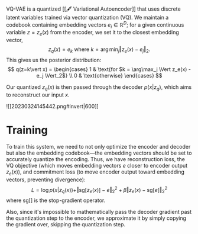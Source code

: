 VQ-VAE is a quantized [[🖋️ Variational Autoencoder]] that uses discrete latent variables trained via vector quantization (VQ). We maintain a codebook containing embedding vectors $e_i \in \mathbb{R}^D$; for a given continuous variable $z = z_e(x)$ from the encoder, we set it to the closest embedding vector, 
$$
z_q(x) = e_k \text{ where } k = \arg\min_j \Vert z_e(x) - e_j \Vert_2.
$$
 This gives us the posterior distribution: 
$$
q(z=k\vert x) = \begin{cases} 1 & \text{for $k = \arg\max_j \Vert z_e(x) - e_j \Vert_2$} \\ 0 & \text{otherwise} \end{cases}
$$


Our quantized $z_q(x)$ is then passed through the decoder $p(x \vert z_q)$, which aims to reconstruct our input $x$.

![[20230324145442.png#invert|600]]

# Training
To train this system, we need to not only optimize the encoder and decoder but also the embedding codebook—the embedding vectors should be set to accurately quantize the encoding. Thus, we have reconstruction loss, the VQ objective (which moves embedding vectors $e$ closer to encoder output $z_e(x)$), and commitment loss (to move encoder output toward embedding vectors, preventing divergence): 
$$
L =\log p(x \vert z_q(x)) + \Vert \text{sg}[z_e(x)] - e \Vert_2^2 + \beta\Vert z_e(x) - \text{sg}[e] \Vert_2^2
$$
 where $\text{sg}[]$ is the stop-gradient operator.

Also, since it's impossible to mathematically pass the decoder gradient past the quantization step to the encoder, we approximate it by simply copying the gradient over, skipping the quantization step.